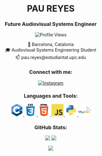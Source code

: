 <h1 align="center">
  <strong>PAU REYES</strong>
</h1>

<h3 align="center">
  Future Audiovisual Systems Engineer
</h3>

<p align="center">
  <img src="https://komarev.com/ghpvc/?username=PauReyes999&label=Profile%20views&color=0e75b6&style=flat" alt="Profile Views" />
</p>

<div align="center">
  📍 Barcelona, Catalonia <br>
  🎓 Audiovisual Systems Engineering Student <br>
  📫 pau.reyes@estudiantat.upc.edu
</div>

<h3 align="center">Connect with me:</h3>
<p align="center">
  <a href="https://instagram.com/paaureyes" target="_blank">
    <img src="https://raw.githubusercontent.com/rahuldkjain/github-profile-readme-generator/master/src/images/icons/Social/instagram.svg" alt="Instagram" height="30" width="40"/>
  </a>
</p>

<h3 align="center">Languages and Tools:</h3>
<p align="center">
  <a href="https://www.w3schools.com/cpp/" target="_blank" rel="noreferrer">
    <img src="https://raw.githubusercontent.com/devicons/devicon/master/icons/cplusplus/cplusplus-original.svg" alt="C++" width="40" height="40"/>
  </a>
  <a href="https://www.w3schools.com/css/" target="_blank" rel="noreferrer">
    <img src="https://raw.githubusercontent.com/devicons/devicon/master/icons/css3/css3-original-wordmark.svg" alt="CSS3" width="40" height="40"/>
  </a>
  <a href="https://www.w3.org/html/" target="_blank" rel="noreferrer">
    <img src="https://raw.githubusercontent.com/devicons/devicon/master/icons/html5/html5-original-wordmark.svg" alt="HTML5" width="40" height="40"/>
  </a>
  <a href="https://developer.mozilla.org/en-US/docs/Web/JavaScript" target="_blank" rel="noreferrer">
    <img src="https://raw.githubusercontent.com/devicons/devicon/master/icons/javascript/javascript-original.svg" alt="JavaScript" width="40" height="40"/>
  </a>
  <a href="https://www.python.org" target="_blank" rel="noreferrer">
    <img src="https://raw.githubusercontent.com/devicons/devicon/master/icons/python/python-original.svg" alt="Python" width="40" height="40"/>
  </a>
  <a href="https://www.mysql.com/" target="_blank" rel="noreferrer">
    <img src="https://raw.githubusercontent.com/devicons/devicon/master/icons/mysql/mysql-original-wordmark.svg" alt="MySQL" width="40" height="40"/>
  </a>
</p>

<h3 align="center">GitHub Stats:</h3>
<p align="center">
  <img height="180em" src="https://github-readme-stats-eight-theta.vercel.app/api?username=PauReyes999&show_icons=true&theme=algolia&include_all_commits=true&count_private=true"/>
  <img height="180em" src="https://github-readme-stats-eight-theta.vercel.app/api/top-langs/?username=PauReyes999&layout=compact&langs_count=8&theme=algolia"/>
</p>

<div align="center">
  <img src="https://img.shields.io/badge/Thanks%20for%20visiting-black?style=for-the-badge&logo=github&labelColor=blue" height="35"/>
</div>
